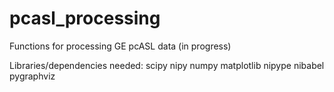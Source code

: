 # pcasl_processing

Functions for processing GE pcASL data (in progress)

Libraries/dependencies needed:
scipy
nipy
numpy
matplotlib
nipype
nibabel
pygraphviz
